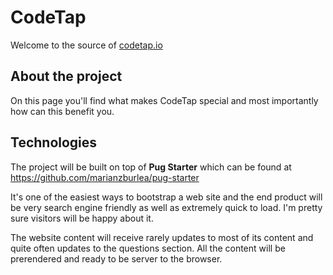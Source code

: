 # CodeTap
Welcome to the source of [codetap.io](http://codetap.io)

## About the project
On this page you'll find what makes CodeTap special and most importantly how can this benefit you.

## Technologies
The project will be built on top of **Pug Starter** which can be found at https://github.com/marianzburlea/pug-starter

It's one of the easiest ways to bootstrap a web site and the end product will be very search engine friendly as well as extremely quick to load. I'm pretty sure visitors will be happy about it.

The website content will receive rarely updates to most of its content and quite often updates to the questions section. All the content will be prerendered and ready to be server to the browser.